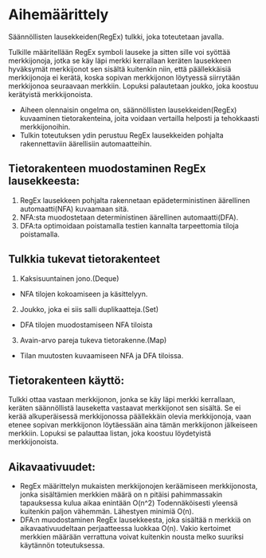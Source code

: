 # Aihemäärittely

Säännöllisten lausekkeiden(RegEx) tulkki, joka toteutetaan javalla.

Tulkille määritellään RegEx symboli lauseke ja sitten sille voi syöttää merkkijonoja, jotka
se käy läpi merkki kerrallaan keräten lausekkeen hyväksymät merkkijonot sen sisältä
kuitenkin niin, että päällekkäisiä merkkijonoja ei kerätä, koska sopivan merkkijonon
löytyessä siirrytään merkkijonoa seuraavaan merkkiin. Lopuksi palautetaan joukko, 
joka koostuu kerätyistä merkkijonoista.

- Aiheen olennaisin ongelma on, säännöllisten lausekkeiden(RegEx) kuvaaminen 
tietorakenteina, joita voidaan vertailla helposti ja tehokkaasti merkkijonoihin.
- Tulkin toteutuksen ydin perustuu RegEx lausekkeiden pohjalta rakennettaviin äärellisiin
automaatteihin.

## Tietorakenteen muodostaminen RegEx lausekkeesta:
1. RegEx lausekkeen pohjalta rakennetaan epädeterministinen äärellinen 
automaatti(NFA) kuvaamaan sitä.
2. NFA:sta muodostetaan deterministinen äärellinen automaatti(DFA).
3. DFA:ta optimoidaan poistamalla testien kannalta tarpeettomia tiloja poistamalla.

## Tulkkia tukevat tietorakenteet
1. Kaksisuuntainen jono.(Deque)
- NFA tilojen kokoamiseen ja käsittelyyn.
2. Joukko, joka ei siis salli duplikaatteja.(Set)
- DFA tilojen muodostamiseen NFA tiloista
3. Avain-arvo pareja tukeva tietorakenne.(Map)
- Tilan muutosten kuvaamiseen NFA ja DFA tiloissa.

## Tietorakenteen käyttö:
Tulkki ottaa vastaan merkkijonon, jonka se käy läpi merkki kerrallaan, keräten
säännöllistä lauseketta vastaavat merkkijonot sen sisältä. Se ei kerää alkuperäisessä 
merkkijonossa päällekkäin olevia merkkijonoja, vaan etenee sopivan merkkijonon 
löytäessään aina tämän merkkijonon jälkeiseen merkkiin. Lopuksi se palauttaa
listan, joka koostuu löydetyistä merkkijonoista.

## Aikavaativuudet:
- RegEx määrittelyn mukaisten merkkijonojen keräämiseen merkkijonosta, jonka sisältämien
merkkien määrä on n pitäisi pahimmassakin tapauksessa kulua aikaa enintään O(n^2) 
Todennäköisesti yleensä kuitenkin paljon vähemmän. Lähestyen minimiä O(n).
- DFA:n muodostaminen RegEx lausekkeesta, joka sisältää n merkkiä on aikavaativuudeltaan 
perjaatteessa luokkaa O(n). Vakio kertoimet merkkien määrään verrattuna voivat 
kuitenkin nousta melko suuriksi käytännön toteutuksessa.

